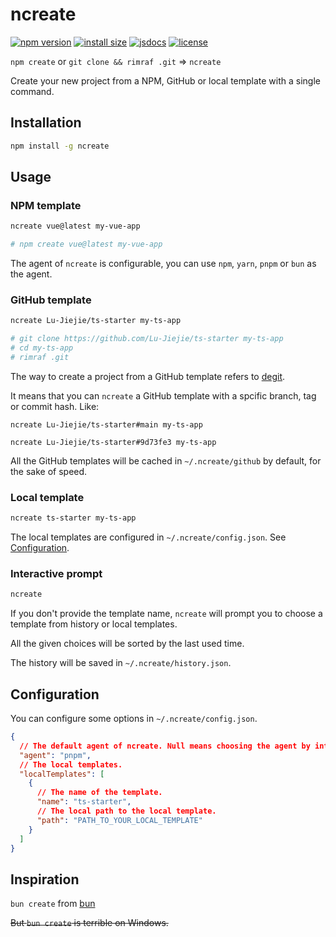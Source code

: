 # ncreate

[![npm version][npm-version-badge]][npm-version-href]
[![install size][install-size-badge]][install-size-href]
[![jsdocs][jsdocs-badge]][jsdocs-href]
[![license][license-badge]][license-href]

`npm create` or `git clone && rimraf .git` => `ncreate`

Create your new project from a NPM, GitHub or local template with a single command.

## Installation

```bash
npm install -g ncreate
```

## Usage

### NPM template

```bash
ncreate vue@latest my-vue-app

# npm create vue@latest my-vue-app
```

The agent of `ncreate` is configurable, you can use `npm`, `yarn`, `pnpm` or `bun` as the agent.

### GitHub template

```bash
ncreate Lu-Jiejie/ts-starter my-ts-app

# git clone https://github.com/Lu-Jiejie/ts-starter my-ts-app
# cd my-ts-app
# rimraf .git
```

The way to create a project from a GitHub template refers to [degit](https://github.com/Rich-Harris/degit).

It means that you can `ncreate` a GitHub template with a spcific branch, tag or commit hash. Like:

```
ncreate Lu-Jiejie/ts-starter#main my-ts-app

ncreate Lu-Jiejie/ts-starter#9d73fe3 my-ts-app
```

All the GitHub templates will be cached in `~/.ncreate/github` by default, for the sake of speed.

### Local template

```bash
ncreate ts-starter my-ts-app
```

The local templates are configured in `~/.ncreate/config.json`. See [Configuration](#Configuration).

### Interactive prompt

```bash
ncreate
```

If you don't provide the template name, `ncreate` will prompt you to choose a template from history or local templates.

All the given choices will be sorted by the last used time.

The history will be saved in `~/.ncreate/history.json`.

## Configuration

You can configure some options in `~/.ncreate/config.json`.

```json
{
  // The default agent of ncreate. Null means choosing the agent by interactive prompt.
  "agent": "pnpm",
  // The local templates.
  "localTemplates": [
    {
      // The name of the template.
      "name": "ts-starter",
      // The local path to the local template.
      "path": "PATH_TO_YOUR_LOCAL_TEMPLATE"
    }
  ]
}
```

## Inspiration

`bun create` from [bun](https://bun.sh/docs/cli/bun-create)

~~But `bun create` is terrible on Windows.~~

<!-- Badge -->
[npm-version-badge]: https://img.shields.io/npm/v/ncreate?style=flat&color=ddd&labelColor=444
[npm-version-href]: https://www.npmjs.com/package/ncreate
[install-size-badge]: https://img.shields.io/badge/dynamic/json?url=https://packagephobia.com/v2/api.json?p=ncreate&query=$.install.pretty&label=install%20size&style=flat&color=ddd&labelColor=444
[install-size-href]: https://bundlephobia.com/result?p=ncreate
[jsdocs-badge]: https://img.shields.io/badge/jsDocs-reference-ddd?style=flat&color=ddd&labelColor=444
[jsdocs-href]: https://www.jsdocs.io/package/ncreate
[license-badge]: https://img.shields.io/github/license/Lu-Jiejie/ncreate?style=flat&color=ddd&labelColor=444
[license-href]: https://github.com/Lu-Jiejie/ncreate/blob/main/LICENSE
